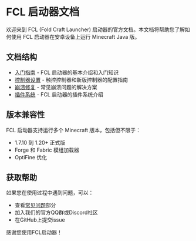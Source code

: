# FCL 启动器文档

欢迎来到 FCL (Fold Craft Launcher) 启动器的官方文档。本文档将帮助您了解如何使用 FCL 启动器在安卓设备上运行 Minecraft Java 版。

## 文档结构

- [入门指南](intro.md) - FCL 启动器的基本介绍和入门知识
- [控制器设置](controler/cc.mdx) - 触控控制器和新版控制器的配置指南
- [崩溃修复](crash/troubleshooting.mdx) - 常见崩溃问题的解决方案
- [插件系统](plugins.md) - FCL 启动器的插件系统介绍

## 版本兼容性

FCL 启动器支持运行多个 Minecraft 版本，包括但不限于：
- 1.7.10 到 1.20+ 正式版
- Forge 和 Fabric 模组加载器
- OptiFine 优化

## 获取帮助

如果您在使用过程中遇到问题，可以：
- 查看[常见问题](crash/troubleshooting.mdx)部分
- 加入我们的官方QQ群或Discord社区
- 在GitHub上提交issue

感谢您使用FCL启动器！ 